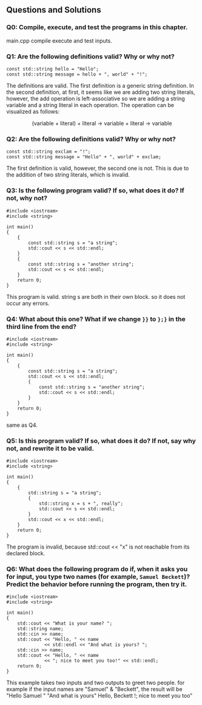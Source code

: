 ## Questions and Solutions

### Q0: Compile, execute, and test the programs in this chapter.
main.cpp compile execute and test inputs.

### Q1: Are the following definitions valid? Why or why not?
```
const std::string hello = "Hello";
const std::string message = hello + ", world" + "!";
```
The definitions are valid. The first definition is a generic string definition. In the second definition, at first, it seems like we are adding two string literals, however, the add operation is left-associative so we are adding a string variable and a string literal in each operation. The operation can be visualized as follows:


<p align=center>
	(variable + literal) + literal -> variable + literal -> variable
</p>

### Q2: Are the following definitions valid? Why or why not?
```
const std::string exclam = "!";
const std::string message = "Hello" + ", world" + exclam;
```
The first definition is valid, however, the second one is not. This is due to the addition of two string literals, which is invalid.

### Q3: Is the following program valid? If so, what does it do? If not, why not?
```
#include <iostream>
#include <string>

int main()
{
    { 
		const std::string s = "a string";
		std::cout << s << std::endl; 
	}
    { 
		const std::string s = "another string";
	    std::cout << s << std::endl; 
	}
    return 0;
}
```
This program is valid. string s are both in their own block. so it does not occur any errors.

### Q4: What about this one? What if we change `}}` to `};}` in the third line from the end?
```
#include <iostream>
#include <string>

int main()
{
    { 
		const std::string s = "a string";
	    std::cout << s << std::endl;
	    { 
			const std::string s = "another string";
			std::cout << s << std::endl; 
		}
	}
    return 0;
}
```
same as Q4.

### Q5: Is this program valid? If so, what does it do? If not, say why not, and rewrite it to be valid.
```
#include <iostream>
#include <string>

int main()
{
    { 
		std::string s = "a string";
	    { 
			std::string x = s + ", really";
		    std::cout << s << std::endl; 
		}
	    std::cout << x << std::endl;
    }
    return 0;
}
```
The program is invalid, because std::cout << "x" is not reachable from its declared block.

### Q6: What does the following program do if, when it asks you for input, you type two names (for example, `Samuel Beckett`)? Predict the behavior before running the program, then try it.
```
#include <iostream>
#include <string>

int main()
{
    std::cout << "What is your name? ";
    std::string name;
    std::cin >> name;
    std::cout << "Hello, " << name
              << std::endl << "And what is yours? ";
    std::cin >> name;
    std::cout << "Hello, " << name
              << "; nice to meet you too!" << std::endl;
    return 0;
}
```
This example takes two inputs and two outputs to greet two people. for example if the input names are "Samuel" & "Beckett", the result will be 
"Hello Samuel "
"And what is yours" Hello, Beckett !; nice to meet you too"